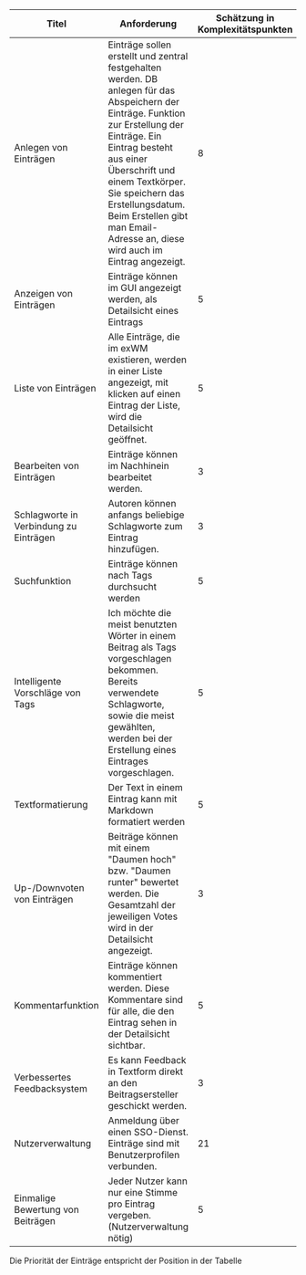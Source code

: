 Titel|Anforderung|Schätzung in Komplexitätspunkten
---|---|---
Anlegen von Einträgen|Einträge sollen erstellt und zentral festgehalten werden. DB anlegen für das Abspeichern der Einträge. Funktion zur Erstellung der Einträge. Ein Eintrag besteht aus einer Überschrift und einem Textkörper. Sie speichern das Erstellungsdatum. Beim Erstellen gibt man Email-Adresse an, diese wird auch im Eintrag angezeigt.|8
Anzeigen von Einträgen|Einträge können im GUI angezeigt werden, als Detailsicht eines Eintrags|5
Liste von Einträgen|Alle Einträge, die im exWM existieren, werden in einer Liste angezeigt, mit klicken auf einen Eintrag der Liste, wird die Detailsicht geöffnet.|5
Bearbeiten von Einträgen|Einträge können im Nachhinein bearbeitet werden.|3
Schlagworte in Verbindung zu Einträgen|Autoren können anfangs beliebige Schlagworte zum Eintrag hinzufügen.|3
Suchfunktion|Einträge können nach Tags durchsucht werden|5
Intelligente Vorschläge von Tags|Ich möchte die meist benutzten Wörter in einem Beitrag als Tags vorgeschlagen bekommen. Bereits verwendete Schlagworte, sowie die meist gewählten, werden bei der Erstellung eines Eintrages vorgeschlagen.|5
Textformatierung|Der Text in einem Eintrag kann mit Markdown formatiert werden|5
Up-/Downvoten von Einträgen|Beiträge können mit einem "Daumen hoch" bzw. "Daumen runter" bewertet werden. Die Gesamtzahl der jeweiligen Votes wird in der Detailsicht angezeigt.|3
Kommentarfunktion|Einträge können kommentiert werden. Diese Kommentare sind für alle, die den Eintrag sehen in der Detailsicht sichtbar.|5
Verbessertes Feedbacksystem|Es kann Feedback in Textform direkt an den Beitragsersteller geschickt werden.|3
Nutzerverwaltung|Anmeldung über einen SSO-Dienst. Einträge sind mit Benutzerprofilen verbunden.|21
Einmalige Bewertung von Beiträgen|Jeder Nutzer kann nur eine Stimme pro Eintrag vergeben. (Nutzerverwaltung nötig)|5



Die Priorität der Einträge entspricht der Position in der Tabelle
